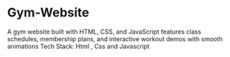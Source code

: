 # Gym-Website
A gym website built with HTML, CSS, and JavaScript features class schedules,  membership plans, and interactive workout demos with smooth animations                     Tech Stack: Html , Css  and Javascript 
